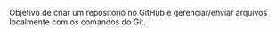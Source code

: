 Objetivo de criar um repositório no GitHub e gerenciar/enviar arquivos localmente com os comandos do Git.
